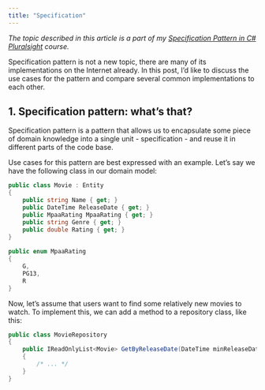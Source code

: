 ```yaml
---
title: "Specification"
---
```

*The topic described in this article is a part of my [Specification Pattern in C# Pluralsight](http://test) course.*

Specification pattern is not a new topic, there are many of its implementations on the Internet already. In this post, I’d like to discuss the use cases for the pattern and compare several common implementations to each other.

## 1. Specification pattern: what’s that?

Specification pattern is a pattern that allows us to encapsulate some piece of domain knowledge into a single unit - specification - and reuse it in different parts of the code base.

Use cases for this pattern are best expressed with an example. Let’s say we have the following class in our domain model:

```c#
public class Movie : Entity
{
    public string Name { get; }
    public DateTime ReleaseDate { get; }
    public MpaaRating MpaaRating { get; }
    public string Genre { get; }
    public double Rating { get; }
}
 
public enum MpaaRating
{
    G,
    PG13,
    R
}
```

Now, let’s assume that users want to find some relatively new movies to watch. To implement this, we can add a method to a repository class, like this:

```c#
public class MovieRepository
{
    public IReadOnlyList<Movie> GetByReleaseDate(DateTime minReleaseDate)
    {
        /* ... */
    }
}
```